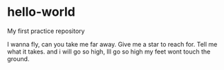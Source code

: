 # hello-world
My first practice repository 

I wanna fly, can you take me far away. Give me a star to reach for. Tell me what it takes. and i will go so high, Ill go so high my feet wont touch the ground. 

